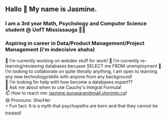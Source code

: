 ## Hallo 👋 My name is Jasmine.
### I am a 3rd year Math, Psychology and Computer Science student @ UofT Mississauga 🦌💫
### Aspiring in career in Data/Product Management/Project Management (i'm indecisive ahaha)
<!--
**jasmineguru/jasmineguru** is a ✨ _special_ ✨ repository because its `README.md` (this file) appears on your GitHub profile.

Here are some ideas to get you started:

🔭 I’m currently working on my Databases and Machine Learning Assignments for now 😭
🌱 I’m currently learning PostgreSQL
👯 I’m looking to collaborate on quite literally anything, I am so open to learn any new technology with anyone from any background!
🤔 I’m looking for help with understanding what convoluted neural networks are and why should I care??
💬 Ask me about when to use Cauchy's Integral Formula or how to differentiate individuals with Anti-Social Personality Disorder and Psychopaths
📫 How to reach me: jasmine1012014g@gmail.com !
😄 Pronouns: She/Her
⚡ Fun fact: It is a myth that psychopaths are born and that they cannot be treated! 
-->
🔭 I’m currently working on webdev stuff for work!
🌱 I’m currently re-learning/reviewing databases becuase SELECT me FROM unemployment
👯 I’m looking to collaborate on quite literally anything, I am open to learning any new technology/skills with anyone from any background! \
🤔 I’m looking for help with how become a databases expert?? \
💬 Ask me about when to use Cauchy's Integral Formula! \
📫 How to reach me: jasmine.guruparan@mail.utoronto.ca! \
😄 Pronouns: She/Her \
⚡ Fun fact: It is a myth that psychopaths are born and that they cannot be treated! 
